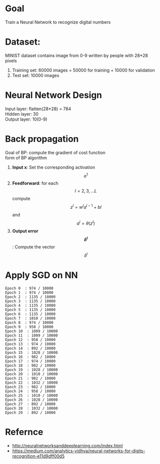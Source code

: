 

# Goal  

Train a Neural Network to recognize digital numbers  

# Dataset:  

MINIST dataset contains image from 0-9 written by people with 28*28 pixels  
1. Training set: 60000 images = 50000 for training + 10000 for validation  
2. Test set: 10000 images

# Neural Network Design  

Input layer: flatten(28*28) = 784  
Hidden layer: 30  
Output layer: 10(0-9) 

# Back propagation  

Goal of BP: compute the gradient of cost function  
form of BP algorithm  

1. **Input x**: Set the corresponding activation $$a^{1}$$  
2. **Feedforward**: for each $$l=2,3,...L$$ compute $$z^{l} = w^{l}a^{l-1}+b{l}$$ and $$a^{l}=\theta(z^{l})$$  
3. **Output error $$\delta^{l}$$**: Compute the vector $$\delta^{l}$$

# Apply SGD on NN  

```text  
Epoch 0  : 974 / 10000
Epoch 1  : 974 / 10000
Epoch 2  : 1135 / 10000
Epoch 3  : 1135 / 10000
Epoch 4  : 1135 / 10000
Epoch 5  : 1135 / 10000
Epoch 6  : 1135 / 10000
Epoch 7  : 1010 / 10000
Epoch 8  : 974 / 10000
Epoch 9  : 958 / 10000
Epoch 10  : 1009 / 10000
Epoch 11  : 1009 / 10000
Epoch 12  : 958 / 10000
Epoch 13  : 974 / 10000
Epoch 14  : 892 / 10000
Epoch 15  : 1028 / 10000
Epoch 16  : 982 / 10000
Epoch 17  : 974 / 10000
Epoch 18  : 982 / 10000
Epoch 19  : 1028 / 10000
Epoch 20  : 1010 / 10000
Epoch 21  : 982 / 10000
Epoch 22  : 1032 / 10000
Epoch 23  : 982 / 10000
Epoch 24  : 958 / 10000
Epoch 25  : 1010 / 10000
Epoch 26  : 1028 / 10000
Epoch 27  : 892 / 10000
Epoch 28  : 1032 / 10000
Epoch 29  : 892 / 10000
```

# Refernce  

* <http://neuralnetworksanddeeplearning.com/index.html>
* <https://medium.com/analytics-vidhya/neural-networks-for-digits-recognition-e11d9dff00d5>